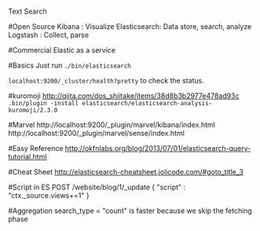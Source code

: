 Text Search

#Open Source
Kibana : Visualize
Elasticsearch: Data store, search, analyze
Logstash : Collect, parse

#Commercial
Elastic as a service

#Basics
Just run 
```./bin/elasticsearch ```

```localhost:9200/_cluster/health?pretty``` 
to check the status.


#kuromoji
http://qiita.com/dos_shiitake/items/38d8b3b2977e478ad93c
``` .bin/plugin -install elasticsearch/elasticsearch-analysis-kuromoji/2.3.0 ```

#Marvel
http://localhost:9200/_plugin/marvel/kibana/index.html
http://localhost:9200/_plugin/marvel/sense/index.html

#Easy Reference
http://okfnlabs.org/blog/2013/07/01/elasticsearch-query-tutorial.html

#Cheat Sheet
http://elasticsearch-cheatsheet.jolicode.com/#goto_title_3

#Script in ES
	POST /website/blog/1/_update
    {
       "script" : "ctx._source.views+=1"
    }

#Aggregation
search_type = "count" is faster because we skip the fetching phase